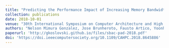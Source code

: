 ```yaml
---
title: "Predicting the Performance Impact of Increasing Memory Bandwidth for Scientific Workflows"
collection: publications
date: 2018-10-01
venue: "30th International Symposium on Computer Architecture and High Performance Computing (SBAC-PAD)"
authors: "Nelson Mimura Gonzalez, Jose Brunheroto, Fausto Artico, Yoonho Park, Tereza Carvalho, Charles Christian Miers, Mauricio Aronne Pillon, Guilherme Piêgas Koslovski"
paperurl: 'http://gkoslovski.github.io/files/sbac-pad-2018.pdf'
doi: 'https://doi.ieeecomputersociety.org/10.1109/CAHPC.2018.8645886'
---
```

